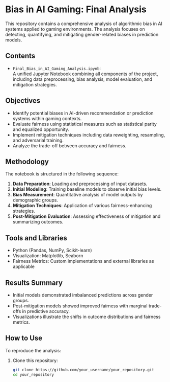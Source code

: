 # Bias in AI Gaming: Final Analysis

This repository contains a comprehensive analysis of algorithmic bias in AI systems applied to gaming environments. The analysis focuses on detecting, quantifying, and mitigating gender-related biases in prediction models.

## Contents

- `Final_Bias_in_AI_Gaming_Analysis.ipynb`:  
  A unified Jupyter Notebook combining all components of the project, including data preprocessing, bias analysis, model evaluation, and mitigation strategies.

## Objectives

- Identify potential biases in AI-driven recommendation or prediction systems within gaming contexts.
- Evaluate fairness using statistical measures such as statistical parity and equalized opportunity.
- Implement mitigation techniques including data reweighting, resampling, and adversarial training.
- Analyze the trade-off between accuracy and fairness.

## Methodology

The notebook is structured in the following sequence:

1. **Data Preparation**: Loading and preprocessing of input datasets.
2. **Initial Modeling**: Training baseline models to observe initial bias levels.
3. **Bias Measurement**: Quantitative analysis of model outputs by demographic groups.
4. **Mitigation Techniques**: Application of various fairness-enhancing strategies.
5. **Post-Mitigation Evaluation**: Assessing effectiveness of mitigation and summarizing outcomes.

## Tools and Libraries

- Python (Pandas, NumPy, Scikit-learn)
- Visualization: Matplotlib, Seaborn
- Fairness Metrics: Custom implementations and external libraries as applicable

## Results Summary

- Initial models demonstrated imbalanced predictions across gender groups.
- Post-mitigation models showed improved fairness with marginal trade-offs in predictive accuracy.
- Visualizations illustrate the shifts in outcome distributions and fairness metrics.

## How to Use

To reproduce the analysis:

1. Clone this repository:
   ```bash
   git clone https://github.com/your_username/your_repository.git
   cd your_repository
